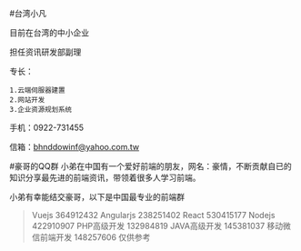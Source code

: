  #台湾小凡 

目前在台湾的中小企业

担任资讯研发部副理

专长：

	1.云端伺服器建置
	2.网站开发
	3.企业资源规划系统

手机：0922-731455

信箱：bhnddowinf@yahoo.com.tw

#豪哥的QQ群
小弟在中国有一个爱好前端的朋友，网名：豪情，不断贡献自已的知识分享最先进的前端资讯，带领着很多人学习前端。

小弟有幸能结交豪哥，以下是中国最专业的前端群
> Vuejs 364912432
> Angularjs 238251402
> React 530415177
> Nodejs 422910907
> PHP高级开发 132984819
> JAVA高级开发 145381037
> 移动微信前端开发 148257606
仅供参考



